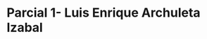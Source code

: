<!DOCTYPE html>
<html lang="en">
<head>
    <meta charset="UTF-8">
    <meta http-equiv="X-UA-Compatible" content="IE=edge">
    <meta name="viewport" content="width=device-width, initial-scale=1.0">
</head>
<body>
    <h1>Parcial 1- Luis Enrique Archuleta Izabal</h1>
    <a href="index.html"></a>
</body>
</html>
